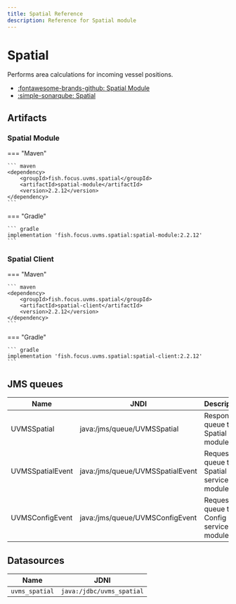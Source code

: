 ```yaml
---
title: Spatial Reference
description: Reference for Spatial module
---
```


# Spatial

Performs area calculations for incoming vessel positions.

* [:fontawesome-brands-github: Spatial Module](https://github.com/FocusFish/UVMS-SpatialModule)
* [:simple-sonarqube: Spatial](https://sonarcloud.io/project/overview?id=fish.focus.uvms.spatial%3Aspatial)

## Artifacts

### Spatial Module

=== "Maven"

    ``` maven
    <dependency>
        <groupId>fish.focus.uvms.spatial</groupId>
        <artifactId>spatial-module</artifactId>
        <version>2.2.12</version>
    </dependency>
    ```

=== "Gradle"

    ``` gradle
    implementation 'fish.focus.uvms.spatial:spatial-module:2.2.12'
    ```

### Spatial Client

=== "Maven"

    ``` maven
    <dependency>
        <groupId>fish.focus.uvms.spatial</groupId>
        <artifactId>spatial-client</artifactId>
        <version>2.2.12</version>
    </dependency>
    ```

=== "Gradle"

    ``` gradle
    implementation 'fish.focus.uvms.spatial:spatial-client:2.2.12'
    ```

## JMS queues

| Name | JNDI | Description |
| --- | --- | --- |
| UVMSSpatial | java:/jms/queue/UVMSSpatial | Response queue to Spatial module |
| UVMSSpatialEvent | java:/jms/queue/UVMSSpatialEvent | Request queue to Spatial service module |
| UVMSConfigEvent | java:/jms/queue/UVMSConfigEvent | Request queue to Config service module |

## Datasources

| Name | JDNI |
| ---- | ---- |
| `uvms_spatial`| `java:/jdbc/uvms_spatial` |

